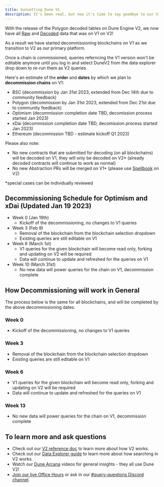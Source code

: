 ```yaml
---
title: Sunsetting Dune V1
description: It's been real, but now it's time to say goodbye to our V1 platform.
---
```


With the release of the Polygon decoded tables on Dune Engine V2, we now have all [Raw](../tables/raw/index.md) and [Decoded](../tables/decoded/index.md) data that was on V1 on V2! 

As a result we have started decommissioning blockchains on V1 as we transition to V2 as our primary platform.

Once a chain is commissioned, queries referncing the V1 version won't be editable anymore until you log in and select DuneV2 from the data explorer drop down to re-run them as V2 queries.

Here's an estimate of the **order** and **dates** by which we plan to **decommission chains** on V1: 

- BSC (decommission by Jan 31st 2023, extended from Dec 14th due to community feedback)
- Polygon (decommission by Jan 31st 2023, extended from Dec 21st due to community feedback) 
- Optimism (decommission completion date TBD, decomission process started Jan 2023) 
- xDai (decommission completion date TBD, decomission process started Jan 2023)
- Ethereum (decommission TBD - estimate kickoff Q1 2023)  

Please also note:

- No new contracts that are submitted for decoding (on all blockchains) will be decoded on V1, they will only be decoded on V2* (already decoded contracts will continue to work as normal) 
- No new Abstraction PRs will be merged on V1* (please use [Spellbook](../spellbook/index.md) on V2)
 
*special cases can be individually reviewed 

## Decommissioning Schedule for Optimism and xDai (Updated Jan 19 2023)

- Week 0 (Jan 19th)
  - Kickoff of the decommissioning, no changes to V1 queries 
- Week 3 (Feb 9)
  - Removal of the blockchain from the blockchain selection dropdown
  - Existing queries are still editable on V1
- Week 6 (March 1st) 
  - V1 queries for the given blockchain will become read only, forking and updating on V2 will be required
  - Data will continue to update and refreshed for the queries on V1
- Week 10 (March 31st)
  - No new data will power queries for the chain on V1, decommission complete

## How Decommissioning will work **in General**

The process below is the same for all blockchains, and will be completed by the above decommissioning dates.

### Week 0

- Kickoff of the decommissioning, no changes to V1 queries

### Week 3

- Removal of the blockchain from the blockchain selection dropdown
- Existing queries are still editable on V1

### Week 6

- V1 queries for the given blockchain will become read only, forking and updating on V2 will be required
- Data will continue to update and refreshed for the queries on V1

### Week 13 
- No new data will power queries for the chain on V1, decommission complete

## To learn more and ask questions

- Check out our [V2 reference doc](../reference/dune-v2/index.md) to learn more about how V2 works.
- Check out our [Data Explorer guide](../app/queries/data-explorer.md) to learn more about how searching in V2 works.
- Watch our [Dune Arcana](https://dune.com/watch) videos for general insights - they all use Dune V2!
- [Join our live Office Hours](https://events.dune.com/) or ask in our [#query-questions Discord channel](https://discord.com/channels/757637422384283659/757641002138730588).

